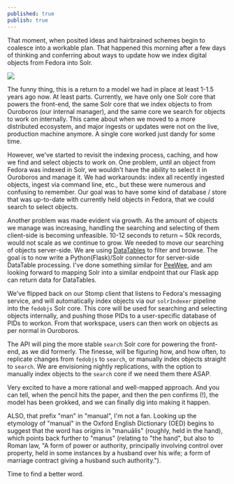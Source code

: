 ```yaml
---
published: true
publish: true
---
```

That moment, when posited ideas and hairbrained schemes begin to coalesce into a workable plan.  That happened this morning after a few days of thinking and conferring about ways to update how we index digital objects from Fedora into Solr.

![]({{site.baseurl}}/assets/images/wsudor_indexing.jpg)

The funny thing, this is a return to a model we had in place at least 1-1.5 years ago now.  At least parts.  Currently, we have only one Solr core that powers the front-end, the same Solr core that we index objects to from Ouroboros (our internal manager), and the same core we search for objects to work on internally.  This came about when we moved to a more distributed ecosystem, and major ingests or updates were not on the live, production machine anymore.  A single core worked just dandy for some time.

However, we've started to revisit the indexing process, caching, and how we find and select objects to work on.  One problem, until an object from Fedora was indexed in Solr, we wouldn't have the ability to select it in Ouroboros and manage it.  We had workarounds: index all recently ingested objects, ingest via command line, etc., but these were numerous and confusing to remember.  Our goal was to have some kind of database / store that was up-to-date with currently held objects in Fedora, that we could search to select objects.

Another problem was made evident via growth.  As the amount of objects we manage was increasing, handling the searching and selecting of them client-side is becoming unfeasible.  10-12 seconds to return ~ 50k records, would not scale as we continue to grow.  We needed to move our searching of objects server-side.  We are using [DataTables](https://datatables.net/) to filter and browse.  The goal is to now write a Python(Flask)/Solr connector for server-side DataTable processing.  I've done something similar for [PeeWee](http://docs.peewee-orm.com/en/latest/index.html), and am looking forward to mapping Solr into a similar endpoint that our Flask app can return data for DataTables.

We've flipped back on our Stomp client that listens to Fedora's messaging service, and will automatically index objects via our `solrIndexer` pipeline into the `fedobjs` Solr core.  This core will be used for searching and selecting objects internally, and pushing those PIDs to a user-specific database of PIDs to workon.  From that workspace, users can then work on objects as per normal in Ouroboros.

The API will ping the more stable `search` Solr core for powering the front-end, as we did formerly.  The finesse, will be figuring how, and how often, to replicate changes from `fedobjs` to `search`, or manually index objects straight to `search`.  We are envisioning nightly replications, with the option to manually index objects to the `search` core if we need them there ASAP.

Very excited to have a more rational and well-mapped approach.  And you can tell, when the pencil hits the paper, and then the pen confirms (!), the model has been grokked, and we can finally dig into making it happen.

ALSO, that prefix "man" in "manual", I'm not a fan.  Looking up the etymology of "manual" in the Oxford English Dictionary (OED) begins to suggest that the word has origins in "manuālis" (roughly, held in the hand), which points back further to "manus" (relating to "the hand", but also to Roman law, "A form of power or authority, principally involving control over property, held in some instances by a husband over his wife; a form of marriage contract giving a husband such authority.").

Time to find a better word.
